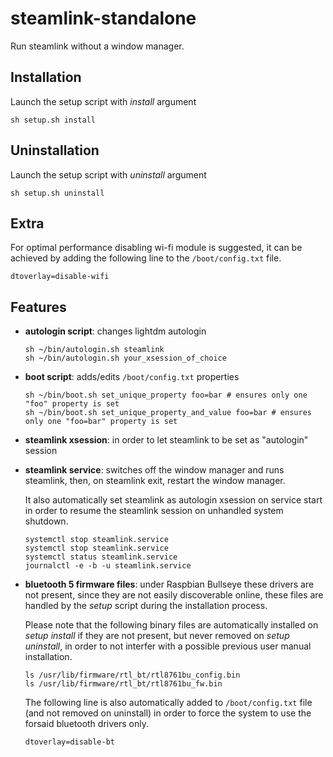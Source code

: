 # steamlink-standalone

Run steamlink without a window manager.

## Installation

Launch the setup script with _install_ argument

```
sh setup.sh install
```

## Uninstallation

Launch the setup script with _uninstall_ argument

```
sh setup.sh uninstall
```

## Extra

For optimal performance disabling wi-fi module is suggested, it can be achieved by adding the following line to the `/boot/config.txt` file.
```
dtoverlay=disable-wifi
```

## Features

- **autologin script**: changes lightdm autologin

   ```
   sh ~/bin/autologin.sh steamlink
   sh ~/bin/autologin.sh your_xsession_of_choice
   ```

- **boot script**: adds/edits `/boot/config.txt` properties

   ```
   sh ~/bin/boot.sh set_unique_property foo=bar # ensures only one "foo" property is set
   sh ~/bin/boot.sh set_unique_property_and_value foo=bar # ensures only one "foo=bar" property is set
   ```

- **steamlink xsession**: in order to let steamlink to be set as "autologin" session

- **steamlink service**: switches off the window manager and runs steamlink, then, on steamlink exit, restart the window manager.

   It also automatically set steamlink as autologin xsession on service start in order to resume the steamlink session on unhandled system shutdown.

   ```
   systemctl stop steamlink.service
   systemctl stop steamlink.service
   systemctl status steamlink.service
   journalctl -e -b -u steamlink.service
   ```

- **bluetooth 5 firmware files**: under Raspbian Bullseye these drivers are not present, since they are not easily discoverable online, these files are handled by the _setup_ script during the installation process.

   Please note that the following binary files are automatically installed on _setup install_ if they are not present, but never removed on _setup uninstall_, in order to not interfer with a possible previous user manual installation.

   ```
   ls /usr/lib/firmware/rtl_bt/rtl8761bu_config.bin
   ls /usr/lib/firmware/rtl_bt/rtl8761bu_fw.bin
   ```

   The following line is also automatically added to `/boot/config.txt` file (and not removed on uninstall) in order to force the system to use the forsaid bluetooth drivers only.

   `dtoverlay=disable-bt`
